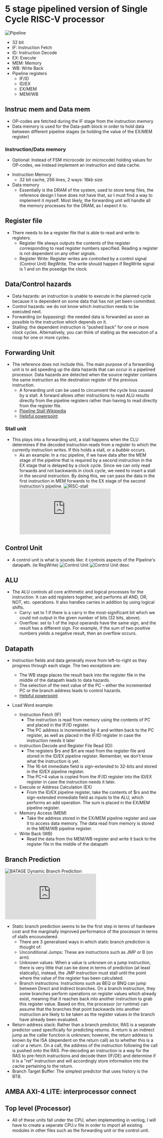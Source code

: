 # 5 stage pipelined version of Single Cycle RISC-V processor

![Pipeline](https://github.com/AdilHydari/Pipelined_RiscV/blob/main/image_source/Pipeline_structure.png)

  - 32 bit
  - IF: Instruction Fetch
  - ID: Instruction Decode
  - EX: Execute
  - MEM: Memory
  - WB: Write Back
  - Pipeline registers
    - IF/ID
    - ID/EX
    - EX/MEM
    - MEM/WB

## Instruc mem and Data mem
- OP-codes are fetched during the IF stage from the instruction memory
- Data memory is used for the Data-path block in order to hold data between different pipeline stages (ie holding the value of the EX/MEM register)

### Instruction/Data memory
* Optional: Instead of FSM microcode (or microcode) holding values for OP-codes, we instead implement an instruction and data cache.
- Instruction Memory
  - 32 bit cache, 256 lines, 2 ways: 16kb size
- Data memory
  - Essentially is the DRAM of the system, used to store temp files, the reference design I have does not have that, so I must find a way to implement it myself. Most likely, the forwarding unit will handle all the memory processes for the DRAM, as I expect it to. 
## Register file
- There needs to be a register file that is able to read and write to registers.
  - Register file always outputs the contents of the register corresponding to read register numbers specified. Reading a register is not dependent on any other signals.
  - Register Write: Register writes are controlled by a control signal (Control Unit) RegWrite. The write should happen if RegWrite signal is 1 and on the posedge the clock.

## Data/Control hazards
- Data hazards: an instruction is unable to execute in the planned cycle because it is dependent on some data that has not yet been committed.
- Control hazards: we do not know which instruction needs to be executed next.
- Forwarding (or bypassing): the needed data is forwarded as soon as possible to the instruction which depends on it.
- Stalling: the dependent instruction is “pushed back” for one or more clock cycles. Alternatively, you can think of stalling as the execution of a noop for one or more cycles.

## Forwarding Unit
- The reference does not include this. The main purpose of a forwarding unit is to aid speeding up the data hazards that can occur in a pipelined processor. Data hazards are detected when the source register contains the same instruction as the destination register of the previous instruction. 
  - A forwarding unit can be used to circumvent the cycle loss caused by a stall. A forward allows other instructions to read ALU results directly from the pipeline registers rather than having to read directly from the register file. 
  - [Pipeline Stall Wikipedia](en.wikipedia.org/wiki/Pipeline_stall)
  - [Helpful powerpoint](https://courses.cs.washington.edu/courses/cse378/09wi/lectures/lec12.pdf)

### Stall unit
- This plays into a forwarding unit, a stall happens when the CLU determines if the decoded instruction reads from a register to which the currently instruction writes. If this holds a stall, or a *bubble* occurs. 
  - As an example: In a risc pipeline, if we have data after the MEM stage of the pipeline that is required by a second instruction in the EX stage that is delayed by a clock cycle. Since we can only read forwards and not backwards in clock cycle, we need to insert a stall in the second instruction. By doing this, we can pass the data in the first instruction in MEM forwards to the EX stage of the second instruction's pipeline. 
![RISC-stall](https://github.com/AdilHydari/Pipelined_RiscV/blob/main/image_source/RISC_stall.png)
![Helpful powerpoint](https://www.cs.fsu.edu/~zwang/files/cda3101/Fall2017/Lecture9_cda3101.pdf)

## Control Unit
- A control unit is what is sounds like: it controls aspects of the Pipeline's datapath. (ie RegWrite)
![Control Unit](https://github.com/AdilHydari/Pipelined_RiscV/blob/main/image_source/Control_signal.png)
![Control Unit desc](https://github.com/AdilHydari/Pipelined_RiscV/blob/main/image_source/Control_signal_desc.png)

## ALU 
- The ALU controls all core arithmetic and logical processes for the instruction. It can add registers together, and performs all AND, OR, NOT, etc. operations. It also handles carries in addition by using logical shifts. 
  -  Carry: set to 1 if there is a carry in the most-significant bit which we could not output in the given number of bits (32 bits, above).
  - Overflow: set to 1 of the input operands have the same sign, and the result has a different sign. For example, if the sum of two positive numbers yields a negative result, then an overflow occurs. 

## Datapath
- Instruction fields and data generally move from left-to-right as they progress through
each stage.
The two exceptions are:
  - The WB stage places the result back into the register file in the middle of the
datapath leads to data hazards.
  - The selection of the next value of the PC – either the incremented PC or the branch address leads to control hazards.
  - [Helpful powerpoint](https://www.cs.fsu.edu/~zwang/files/cda3101/Fall2017/Lecture8_cda3101.pdf)
  

- Load Word example:
  - Instruction Fetch (IF)
    - The instruction is read from memory using the contents of PC and placed in the IF/ID register.
    - The PC address is incremented by 4 and written back to the PC register, as well as placed in the IF/ID register in case the instruction needs it later
  - Instruction Decode and Register File Read (ID):
    - The registers $rs and $rt are read from the register file and stored in the ID/EX pipeline register. Remember, we don’t know what the instruction is yet.
    - The 16-bit immediate field is sign-extended to 32-bits and stored in the ID/EX pipeline register.
    - The PC+4 value is copied from the IF/ID register into the ID/EX register in case the instruction needs it later.
  - Execute or Address Calculation (EX)
    - From the ID/EX pipeline register, take the contents of $rs and the sign-extended immediate field as inputs to the ALU, which performs an add operation. The sum is placed in the EX/MEM pipeline register.
  - Memory Access (MEM)
    - Take the address stored in the EX/MEM pipeline register and use it to access data memory. The data read from memory is stored in the MEM/WB pipeline register.
  - Write Back (WB)
    - Read the data from the MEM/WB register and write it back to the register file in the middle of the datapath

## Branch Prediction
![BATAGE Dynamic Branch Prediction](https://link.springer.com/article/10.1007/s13369-022-07593-9)
![Comparison of Branch Prediction techniques](https://arxiv.org/pdf/2312.10426.pdf)
- Static branch prediction seems to be the first step in terms of hardware cost and the marginally improved performance of the processor in terms of stalls encounutered.
  - There are 3 generalised ways in which static branch prediction is thought of:
   - Unconditional Jumps: These are instructions such as JMP or B (on arm)
   - Unknown values: When a value is unknown on a jump instruction, there is very little that can be done in terms of prediction (at least statically), instead, the JMP instruction must stall until the point where the value of the register has been calculated.
   - Branch instructions: Instructions such as BEQ or BNQ can jump between Direct and Indirect branches. On a branch instruction, they some branches perform operations on register values which already exist, meaning that it reaches back into another instruction to grab this register value. Based on this, the processor (or runtime) can assume that the branches that point backwards into another instruction are likely to be taken as the register values in the branch have already been evaluated.
- Return address stack: Rather than a branch predictor, RAS is a separate predictor used specifically for predicting returns. A return is an indirect jump as the caller function is unknown; however, the return address is known by the ISA (dependent on the return call) as to whether this is a call or a return. On a call, the address of the instruction following the call is pushed onto the RAS. Pre-decoding an instruction is a way for the RAS to pre-fetch instructions and decode them (IF/DE) and determine if it is a "ret" instruction and will accordingly store information into the cache pertaining to the return.
- Branch Target Buffer: The simplest predictor that uses history is the BTB.



## AMBA AXI-4 LITE: interprocessor connect



## Top level (Processor)
- All of these units fall under the CPU, when implementing in verilog, I will have to create a seperate CPU.v file in order to import all existing modules in other files such as the forwarding unit or the control unit.




